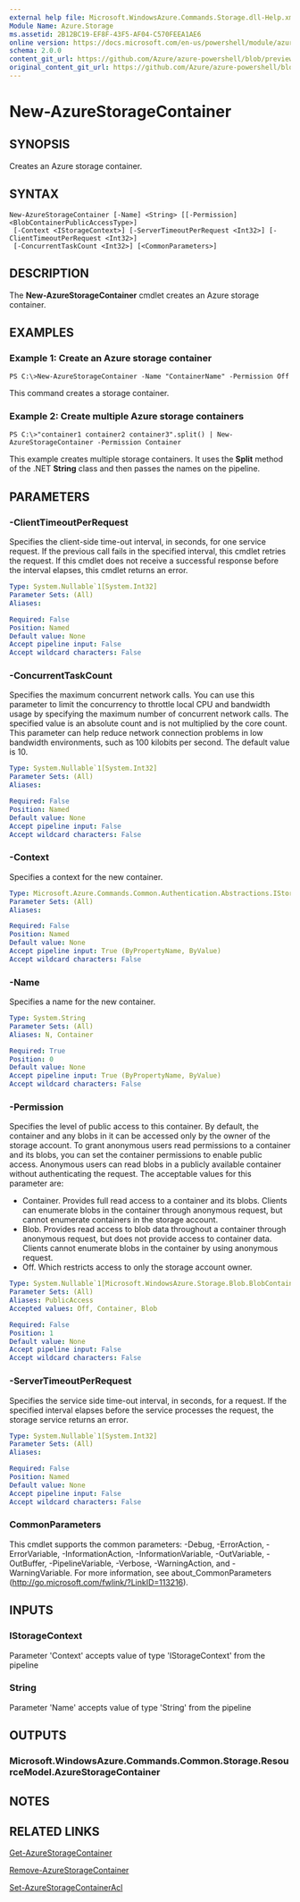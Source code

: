 ```yaml
---
external help file: Microsoft.WindowsAzure.Commands.Storage.dll-Help.xml
Module Name: Azure.Storage
ms.assetid: 2B12BC19-EF8F-43F5-AF04-C570FEEA1AE6
online version: https://docs.microsoft.com/en-us/powershell/module/azure.storage/new-azurestoragecontainer
schema: 2.0.0
content_git_url: https://github.com/Azure/azure-powershell/blob/preview/src/Storage/Commands.Storage/help/New-AzureStorageContainer.md
original_content_git_url: https://github.com/Azure/azure-powershell/blob/preview/src/Storage/Commands.Storage/help/New-AzureStorageContainer.md
---
```


# New-AzureStorageContainer

## SYNOPSIS
Creates an Azure storage container.

## SYNTAX

```
New-AzureStorageContainer [-Name] <String> [[-Permission] <BlobContainerPublicAccessType>]
 [-Context <IStorageContext>] [-ServerTimeoutPerRequest <Int32>] [-ClientTimeoutPerRequest <Int32>]
 [-ConcurrentTaskCount <Int32>] [<CommonParameters>]
```

## DESCRIPTION
The **New-AzureStorageContainer** cmdlet creates an Azure storage container.

## EXAMPLES

### Example 1: Create an Azure storage container
```
PS C:\>New-AzureStorageContainer -Name "ContainerName" -Permission Off
```

This command creates a storage container.

### Example 2: Create multiple Azure storage containers
```
PS C:\>"container1 container2 container3".split() | New-AzureStorageContainer -Permission Container
```

This example creates multiple storage containers.
It uses the **Split** method of the .NET **String** class and then passes the names on the pipeline.

## PARAMETERS

### -ClientTimeoutPerRequest
Specifies the client-side time-out interval, in seconds, for one service request.
If the previous call fails in the specified interval, this cmdlet retries the request.
If this cmdlet does not receive a successful response before the interval elapses, this cmdlet returns an error.

```yaml
Type: System.Nullable`1[System.Int32]
Parameter Sets: (All)
Aliases:

Required: False
Position: Named
Default value: None
Accept pipeline input: False
Accept wildcard characters: False
```

### -ConcurrentTaskCount
Specifies the maximum concurrent network calls.
You can use this parameter to limit the concurrency to throttle local CPU and bandwidth usage by specifying the maximum number of concurrent network calls.
The specified value is an absolute count and is not multiplied by the core count.
This parameter can help reduce network connection problems in low bandwidth environments, such as 100 kilobits per second.
The default value is 10.

```yaml
Type: System.Nullable`1[System.Int32]
Parameter Sets: (All)
Aliases:

Required: False
Position: Named
Default value: None
Accept pipeline input: False
Accept wildcard characters: False
```

### -Context
Specifies a context for the new container.

```yaml
Type: Microsoft.Azure.Commands.Common.Authentication.Abstractions.IStorageContext
Parameter Sets: (All)
Aliases:

Required: False
Position: Named
Default value: None
Accept pipeline input: True (ByPropertyName, ByValue)
Accept wildcard characters: False
```

### -Name
Specifies a name for the new container.

```yaml
Type: System.String
Parameter Sets: (All)
Aliases: N, Container

Required: True
Position: 0
Default value: None
Accept pipeline input: True (ByPropertyName, ByValue)
Accept wildcard characters: False
```

### -Permission
Specifies the level of public access to this container.
By default, the container and any blobs in it can be accessed only by the owner of the storage account.
To grant anonymous users read permissions to a container and its blobs, you can set the container permissions to enable public access.
Anonymous users can read blobs in a publicly available container without authenticating the request.
The acceptable values for this parameter are:

- Container.
Provides full read access to a container and its blobs.
Clients can enumerate blobs in the container through anonymous request, but cannot enumerate containers in the storage account. 
- Blob.
Provides read access to blob data throughout a container through anonymous request, but does not provide access to container data.
Clients cannot enumerate blobs in the container by using anonymous request. 
- Off.
Which restricts access to only the storage account owner.

```yaml
Type: System.Nullable`1[Microsoft.WindowsAzure.Storage.Blob.BlobContainerPublicAccessType]
Parameter Sets: (All)
Aliases: PublicAccess
Accepted values: Off, Container, Blob

Required: False
Position: 1
Default value: None
Accept pipeline input: False
Accept wildcard characters: False
```

### -ServerTimeoutPerRequest
Specifies the service side time-out interval, in seconds, for a request.
If the specified interval elapses before the service processes the request, the storage service returns an error.

```yaml
Type: System.Nullable`1[System.Int32]
Parameter Sets: (All)
Aliases:

Required: False
Position: Named
Default value: None
Accept pipeline input: False
Accept wildcard characters: False
```

### CommonParameters
This cmdlet supports the common parameters: -Debug, -ErrorAction, -ErrorVariable, -InformationAction, -InformationVariable, -OutVariable, -OutBuffer, -PipelineVariable, -Verbose, -WarningAction, and -WarningVariable. For more information, see about_CommonParameters (http://go.microsoft.com/fwlink/?LinkID=113216).

## INPUTS

### IStorageContext

Parameter 'Context' accepts value of type 'IStorageContext' from the pipeline

### String

Parameter 'Name' accepts value of type 'String' from the pipeline

## OUTPUTS

### Microsoft.WindowsAzure.Commands.Common.Storage.ResourceModel.AzureStorageContainer

## NOTES

## RELATED LINKS

[Get-AzureStorageContainer](./Get-AzureStorageContainer.md)

[Remove-AzureStorageContainer](./Remove-AzureStorageContainer.md)

[Set-AzureStorageContainerAcl](./Set-AzureStorageContainerAcl.md)



